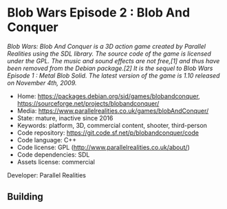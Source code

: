 # Blob Wars Episode 2 : Blob And Conquer

_Blob Wars: Blob And Conquer is a 3D action game created by Parallel Realities using the SDL library. The source code of the game is licensed under the GPL. The music and sound effects are not free,&#91;1&#93; and thus have been removed from the Debian package.&#91;2&#93; It is the sequel to Blob Wars Episode 1 : Metal Blob Solid. The latest version of the game is 1.10 released on November 4th, 2009._

- Home: https://packages.debian.org/sid/games/blobandconquer, https://sourceforge.net/projects/blobandconquer/
- Media: https://www.parallelrealities.co.uk/games/blobAndConquer/
- State: mature, inactive since 2016
- Keywords: platform, 3D, commercial content, shooter, third-person
- Code repository: https://git.code.sf.net/p/blobandconquer/code
- Code language: C++
- Code license: GPL (http://www.parallelrealities.co.uk/about/)
- Code dependencies: SDL
- Assets license: commercial

Developer: Parallel Realities

## Building
